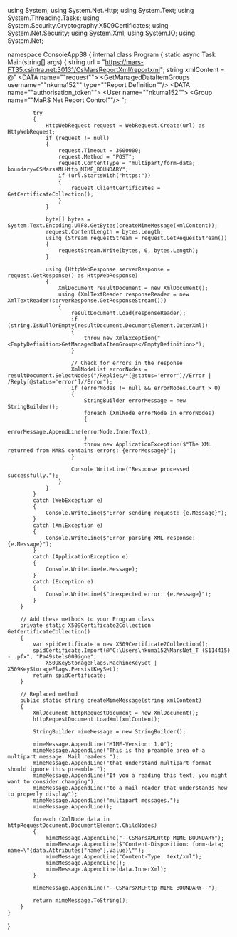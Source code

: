 using System;
using System.Net.Http;
using System.Text;
using System.Threading.Tasks;
using System.Security.Cryptography.X509Certificates;
using System.Net.Security;
using System.Xml;
using System.IO;
using System.Net;

namespace ConsoleApp38
{
    internal class Program
    {
        static async Task Main(string[] args)
        {
            string url = "https://mars-FT35.csintra.net:30131/CsMarsReportXml/reportxml";
            string xmlContent = @"<?xml version=""1.0""?>
<ROOT>
    <DATA name=""request"">
        <Requests>
            <GetManagedDataItemGroups username=""nkuma152"" type=""Report Definition""/>
        </Requests>
    </DATA>
    <DATA name=""authorisation_token"">
        <MaRSNetSession>
            <LogOnDetails>
                <User name=""nkuma152"">
                    <Groups>
                        <Group name=""MaRS Net Report Control""/>
                    </Groups>
                </User>
            </LogOnDetails>
            <Signature/>
        </MaRSNetSession>
    </DATA>
</ROOT>";

            try
            {
                HttpWebRequest request = WebRequest.Create(url) as HttpWebRequest;
                if (request != null)
                {
                    request.Timeout = 3600000;
                    request.Method = "POST";
                    request.ContentType = "multipart/form-data; boundary=CSMarsXMLHttp_MIME_BOUNDARY";
                    if (url.StartsWith("https:"))
                    {
                        request.ClientCertificates = GetCertificateCollection();
                    }
                }

                byte[] bytes = System.Text.Encoding.UTF8.GetBytes(createMimeMessage(xmlContent));
                request.ContentLength = bytes.Length;
                using (Stream requestStream = request.GetRequestStream())
                {
                    requestStream.Write(bytes, 0, bytes.Length);
                }

                using (HttpWebResponse serverResponse = request.GetResponse() as HttpWebResponse)
                {
                    XmlDocument resultDocument = new XmlDocument();
                    using (XmlTextReader responseReader = new XmlTextReader(serverResponse.GetResponseStream()))
                    {
                        resultDocument.Load(responseReader);
                        if (string.IsNullOrEmpty(resultDocument.DocumentElement.OuterXml))
                        {
                            throw new XmlException("<EmptyDefinition>GetManagedDataItemGroups</EmptyDefinition>");
                        }

                        // Check for errors in the response
                        XmlNodeList errorNodes = resultDocument.SelectNodes("/Replies/*[@status='error']//Error | /Reply[@status='error']//Error");
                        if (errorNodes != null && errorNodes.Count > 0)
                        {
                            StringBuilder errorMessage = new StringBuilder();
                            foreach (XmlNode errorNode in errorNodes)
                            {
                                errorMessage.AppendLine(errorNode.InnerText);
                            }
                            throw new ApplicationException($"The XML returned from MARS contains errors: {errorMessage}");
                        }

                        Console.WriteLine("Response processed successfully.");
                    }
                }
            }
            catch (WebException e)
            {
                Console.WriteLine($"Error sending request: {e.Message}");
            }
            catch (XmlException e)
            {
                Console.WriteLine($"Error parsing XML response: {e.Message}");
            }
            catch (ApplicationException e)
            {
                Console.WriteLine(e.Message);
            }
            catch (Exception e)
            {
                Console.WriteLine($"Unexpected error: {e.Message}");
            }
        }

        // Add these methods to your Program class
        private static X509Certificate2Collection GetCertificateCollection()
        {
            var spidCertificate = new X509Certificate2Collection();
            spidCertificate.Import(@"C:\Users\nkuma152\MarsNet_T (S114415) - .pfx", "Pa49stels009igne", 
                X509KeyStorageFlags.MachineKeySet | X509KeyStorageFlags.PersistKeySet);
            return spidCertificate;
        }

        // Replaced method
        public static string createMimeMessage(string xmlContent)
        {
            XmlDocument httpRequestDocument = new XmlDocument();
            httpRequestDocument.LoadXml(xmlContent);

            StringBuilder mimeMessage = new StringBuilder();

            mimeMessage.AppendLine("MIME-Version: 1.0");
            mimeMessage.AppendLine("This is the preamble area of a multipart message. Mail readers ");
            mimeMessage.AppendLine("that understand multipart format should ignore this preamble.");
            mimeMessage.AppendLine("If you a reading this text, you might want to consider changing");
            mimeMessage.AppendLine("to a mail reader that understands how to properly display");
            mimeMessage.AppendLine("multipart messages.");
            mimeMessage.AppendLine();

            foreach (XmlNode data in httpRequestDocument.DocumentElement.ChildNodes)
            {
                mimeMessage.AppendLine("--CSMarsXMLHttp_MIME_BOUNDARY");
                mimeMessage.AppendLine($"Content-Disposition: form-data; name=\"{data.Attributes["name"].Value}\"");
                mimeMessage.AppendLine("Content-Type: text/xml");
                mimeMessage.AppendLine();
                mimeMessage.AppendLine(data.InnerXml);
            }

            mimeMessage.AppendLine("--CSMarsXMLHttp_MIME_BOUNDARY--");

            return mimeMessage.ToString();
        }
    }
}

